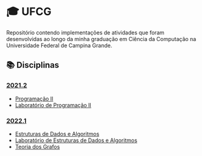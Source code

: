 # 🎓 UFCG

Repositório contendo implementações de atividades que foram desenvolvidas ao longo da minha graduação em Ciência da Computação na Universidade Federal de Campina Grande.

## 📚 Disciplinas

<!--
### [2021.1](2021.1)
- [Programação I e Laboratório de Programação I](2021.1)
-->

### [2021.2](2021.2)
- [Programação II](2021.2/P2)
- [Laboratório de Programação II](2021.2/LP2)

### [2022.1](2022.1)
- [Estruturas de Dados e Algoritmos](2022.1/EDA)
- [Laboratório de Estruturas de Dados e Algoritmos](2022.1/LEDA)
- [Teoria dos Grafos](2022.1/TG)